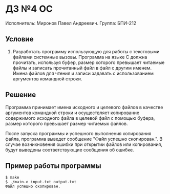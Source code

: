 # ДЗ №4 ОС
Исполнитель: Миронов Павел Андреевич. Группа: БПИ-212

## Условие

1. Разработать программу использующую для работы с текстовыми файлами системные вызовы. Программа на языке C должна прочитать, используя буфер, размер которого превышает читаемые файлы и записать прочитанный файл в файл с другим именем. Имена файлов для чтения и записи задавать с использованием
аргументов командной строки.

## Решение

Программа принимает имена исходного и целевого файлов в качестве аргументов командной строки и осуществляет копирование содержимого исходного файла в целевой файл с помощью буфера, размер которого превышает размер читаемых файлов.

После запуска программы и успешного выполнения копирования файла, программа выведет сообщение "Файл успешно скопирован.". В случае возникновения ошибки при открытии файлов или копирования, будут выведены соответствующие сообщения об ошибке.

## Пример работы программы

```
$ make
$ ./main.o input.txt output.txt
Файл успешно скопирован.
```